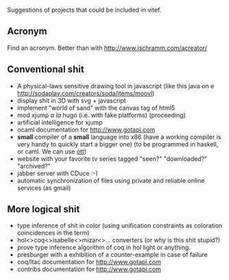 Suggestions of projects that could be included in vitef.

## Acronym ##

Find an acronym. Better than with http://www.jschramm.com/acreator/

## Conventional shit ##

  * A physical-laws sensitive drawing tool in javascript (like this java on e http://sodaplay.com/creators/soda/items/moovl)
  * display shit in 3D with svg + javascript
  * implement "world of sand" with the canvas tag of html5
  * mod xjump _a la_ hugo (i.e. with fake platforms) (proceeding)
  * artificial intelligence for xjump
  * ocaml documentation for http://www.gotapi.com
  * **small** compiler of a **small** language into x86 (have a working compiler is very handy to quickly start a bigger one) (to be programmed in haskell, or caml. We can use [ott](http://www.cl.cam.ac.uk/~pes20/ott/))
  * website with your favorite tv series tagged "seen?" "downloaded?" "archived?"
  * jabber server with CDuce :-)
  * automatic synchronization of files using private and reliable online services (as gmail)

## More logical shit ##

  * type inference of shit in color (using unification constraints as coloration coincidences in the term)
  * hol<>coq<>isabelle<>mizar<>... converters (or why is this shit stupid?)
  * prove type inference algorithm of coq in hol light or anything.
  * presburger with a exhibition of a counter-example in case of failure
  * coq/ltac documentation for http://www.gotapi.com
  * contribs documentation for http://www.gotapi.com